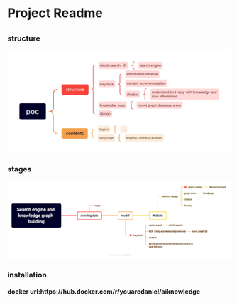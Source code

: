 # Project Readme
<!-- <h1> 一级标题 </h1> -->

## 
###  structure

![process](./resources/unnamed.jpeg)

### stages
<!-- <h3> 三级标题 -->
![process](./resources/Search%20engine%20and%20knowledge%20graph%20building.png)

### installation
<h4>docker url:https://hub.docker.com/r/youaredaniel/aiknowledge
